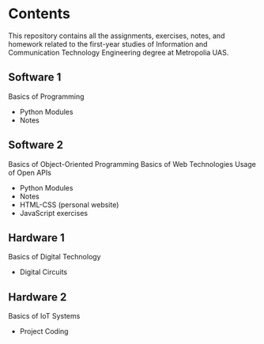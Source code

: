 
# Contents
This repository contains all the assignments, exercises, notes, and homework related to the first-year studies of Information and Communication Technology Engineering degree at Metropolia UAS.

## Software 1
Basics of Programming
- Python Modules
- Notes

## Software 2
Basics of Object-Oriented Programming
Basics of Web Technologies
Usage of Open APIs
- Python Modules
- Notes
- HTML-CSS (personal website)
- JavaScript exercises

## Hardware 1
Basics of Digital Technology
- Digital Circuits

## Hardware 2
Basics of IoT Systems
- Project Coding 
